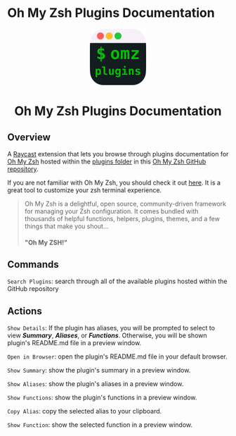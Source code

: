 # Oh My Zsh Plugins Documentation

<p align="center">
   <img src="assets/ohmyzsh-plugins-docs-icon.png" height="128">
   <h1 align="center">Oh My Zsh Plugins Documentation</h1>
 </p>

## Overview

A [Raycast](https://raycast.com/) extension that lets you browse through plugins documentation for [Oh My Zsh](https://ohmyz.sh/) hosted within the [plugins folder](https://github.com/ohmyzsh/ohmyzsh/tree/master/plugins) in this [Oh My Zsh GitHub repository](https://github.com/ohmyzsh/ohmyzsh/).

If you are not familiar with Oh My Zsh, you should check it out [here](https://ohmyz.sh/). It is a great tool to customize your zsh terminal experience.

> Oh My Zsh is a delightful, open source, community-driven framework for managing your Zsh configuration. It comes bundled with thousands of helpful functions, helpers, plugins, themes, and a few things that make you shout...
>
> #### "Oh My ZSH!"

## Commands

`Search Plugins`: search through all of the available plugins hosted within the GitHub repository

## Actions

`Show Details`: If the plugin has aliases, you will be prompted to select to view **_Summary_**, **_Aliases_**, or **_Functions_**. Otherwise, you will be shown plugin's README.md file in a preview window.

`Open in Browser`: open the plugin's README.md file in your default browser.

`Show Summary`: show the plugin's summary in a preview window.

`Show Aliases`: show the plugin's aliases in a preview window.

`Show Functions`: show the plugin's functions in a preview window.

`Copy Alias`: copy the selected alias to your clipboard.

`Show Function`: show the selected function in a preview window.
